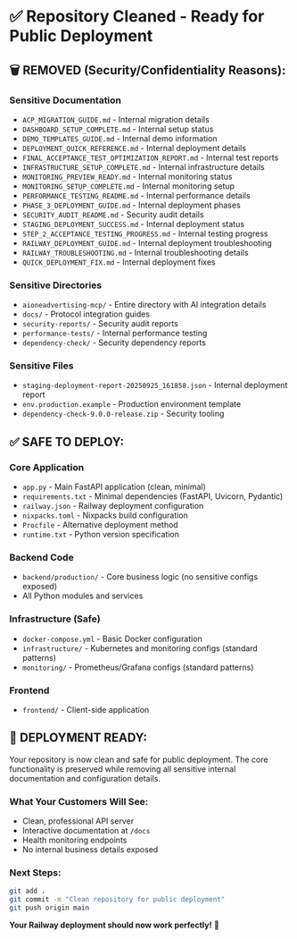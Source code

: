 # ✅ Repository Cleaned - Ready for Public Deployment

## 🗑️ **REMOVED (Security/Confidentiality Reasons):**

### Sensitive Documentation
- `ACP_MIGRATION_GUIDE.md` - Internal migration details
- `DASHBOARD_SETUP_COMPLETE.md` - Internal setup status
- `DEMO_TEMPLATES_GUIDE.md` - Internal demo information
- `DEPLOYMENT_QUICK_REFERENCE.md` - Internal deployment details
- `FINAL_ACCEPTANCE_TEST_OPTIMIZATION_REPORT.md` - Internal test reports
- `INFRASTRUCTURE_SETUP_COMPLETE.md` - Internal infrastructure details
- `MONITORING_PREVIEW_READY.md` - Internal monitoring status
- `MONITORING_SETUP_COMPLETE.md` - Internal monitoring setup
- `PERFORMANCE_TESTING_README.md` - Internal performance details
- `PHASE_3_DEPLOYMENT_GUIDE.md` - Internal deployment phases
- `SECURITY_AUDIT_README.md` - Security audit details
- `STAGING_DEPLOYMENT_SUCCESS.md` - Internal deployment status
- `STEP_2_ACCEPTANCE_TESTING_PROGRESS.md` - Internal testing progress
- `RAILWAY_DEPLOYMENT_GUIDE.md` - Internal deployment troubleshooting
- `RAILWAY_TROUBLESHOOTING.md` - Internal troubleshooting details
- `QUICK_DEPLOYMENT_FIX.md` - Internal deployment fixes

### Sensitive Directories
- `aioneadvertising-mcp/` - Entire directory with AI integration details
- `docs/` - Protocol integration guides
- `security-reports/` - Security audit reports
- `performance-tests/` - Internal performance testing
- `dependency-check/` - Security dependency reports

### Sensitive Files
- `staging-deployment-report-20250925_161858.json` - Internal deployment report
- `env.production.example` - Production environment template
- `dependency-check-9.0.0-release.zip` - Security tooling

## ✅ **SAFE TO DEPLOY:**

### Core Application
- `app.py` - Main FastAPI application (clean, minimal)
- `requirements.txt` - Minimal dependencies (FastAPI, Uvicorn, Pydantic)
- `railway.json` - Railway deployment configuration
- `nixpacks.toml` - Nixpacks build configuration
- `Procfile` - Alternative deployment method
- `runtime.txt` - Python version specification

### Backend Code
- `backend/production/` - Core business logic (no sensitive configs exposed)
- All Python modules and services

### Infrastructure (Safe)
- `docker-compose.yml` - Basic Docker configuration
- `infrastructure/` - Kubernetes and monitoring configs (standard patterns)
- `monitoring/` - Prometheus/Grafana configs (standard patterns)

### Frontend
- `frontend/` - Client-side application

## 🚀 **DEPLOYMENT READY:**

Your repository is now clean and safe for public deployment. The core functionality is preserved while removing all sensitive internal documentation and configuration details.

### What Your Customers Will See:
- Clean, professional API server
- Interactive documentation at `/docs`
- Health monitoring endpoints
- No internal business details exposed

### Next Steps:
```bash
git add .
git commit -m "Clean repository for public deployment"
git push origin main
```

**Your Railway deployment should now work perfectly!** 🎉

